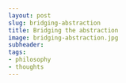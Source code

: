 ```yaml
---
layout: post
slug: bridging-abstraction
title: Bridging the abstraction
image: bridging-abstraction.jpg
subheader:
tags:
- philosophy
- thoughts
---
```

